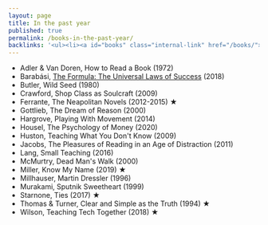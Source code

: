 ```yaml
---
layout: page
title: In the past year
published: true
permalink: /books-in-the-past-year/
backlinks: '<ul><li><a id="books" class="internal-link" href="/books/">Books</a></li></ul>'
---
```


* Adler & Van Doren, How to Read a Book (1972)
* Barabási, <a id="barabasi-the-formula" class="internal-link" href="/barabasi-the-formula/">The Formula: The Universal Laws of Success</a> (2018)
* Butler, Wild Seed (1980)
* Crawford, Shop Class as Soulcraft (2009)
* Ferrante, The Neapolitan Novels (2012-2015) ★
* Gottlieb, The Dream of Reason (2000)
* Hargrove, Playing With Movement (2014)
* Housel, The Psychology of Money (2020)
* Huston, Teaching What You Don't Know (2009)
* Jacobs, The Pleasures of Reading in an Age of Distraction (2011)
* Lang, Small Teaching (2016)
* McMurtry, Dead Man's Walk (2000)
* Miller, Know My Name (2019) ★
* Millhauser, Martin Dressler (1996)
* Murakami, Sputnik Sweetheart (1999)
* Starnone, Ties (2017) ★
* Thomas & Turner, Clear and Simple as the Truth (1994) ★
* Wilson, Teaching Tech Together (2018) ★

